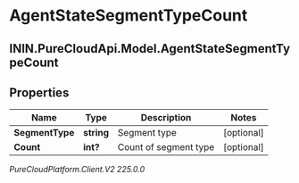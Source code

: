 # AgentStateSegmentTypeCount

## ININ.PureCloudApi.Model.AgentStateSegmentTypeCount

## Properties

|Name | Type | Description | Notes|
|------------ | ------------- | ------------- | -------------|
| **SegmentType** | **string** | Segment type | [optional] |
| **Count** | **int?** | Count of segment type | [optional] |



_PureCloudPlatform.Client.V2 225.0.0_
